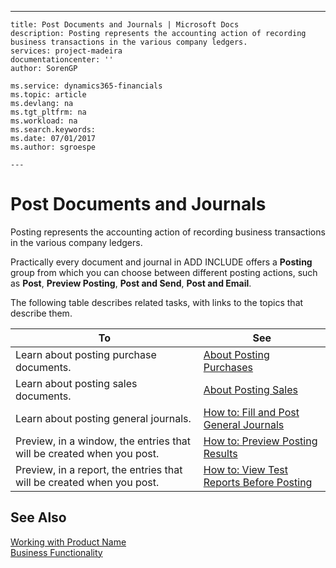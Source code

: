 ---
    title: Post Documents and Journals | Microsoft Docs
    description: Posting represents the accounting action of recording business transactions in the various company ledgers.
    services: project-madeira
    documentationcenter: ''
    author: SorenGP

    ms.service: dynamics365-financials
    ms.topic: article
    ms.devlang: na
    ms.tgt_pltfrm: na
    ms.workload: na
    ms.search.keywords:
    ms.date: 07/01/2017
    ms.author: sgroespe

    ---
# Post Documents and Journals
Posting represents the accounting action of recording business transactions in the various company ledgers.  
  
 Practically every document and journal in ADD INCLUDE<!--[!INCLUDE[navnow](../../includes/navnow_md.md)]--> offers a **Posting** group from which you can choose between different posting actions, such as **Post**, **Preview Posting**, **Post and Send**, **Post and Email**.  
  
 The following table describes related tasks, with links to the topics that describe them.  
  
|**To**|**See**|  
|------------|-------------|  
|Learn about posting purchase documents.|[About Posting Purchases](../FullExperience/about-posting-purchases.md)|  
|Learn about posting sales documents.|[About Posting Sales](../FullExperience/about-posting-sales.md)|  
|Learn about posting general journals.|[How to: Fill and Post General Journals](../FullExperience/how-to-fill-and-post-general-journals.md)|  
|Preview, in a window, the entries that will be created when you post.|[How to: Preview Posting Results](../FullExperience/how-to-preview-posting-results.md)|  
|Preview, in a report, the entries that will be created when you post.|[How to: View Test Reports Before Posting](../FullExperience/how-to-view-test-reports-before-posting.md)|  
  
## See Also  
 [Working with Product Name](../FullExperience/working-with-$-p_1-product-name-$-.md)   
 [Business Functionality](../FullExperience/Business%20Functionality.md)